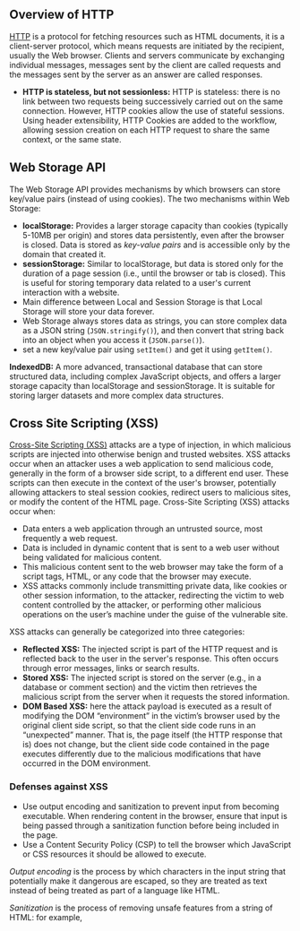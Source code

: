 ## **Overview of HTTP**

[HTTP](https://developer.mozilla.org/en-US/docs/Web/HTTP/Guides/Overview) is a protocol for fetching resources such as HTML documents, it is a client-server protocol, which means requests are initiated by the recipient, usually the Web browser. Clients and servers communicate by exchanging individual messages, messages sent by the client are called requests and the messages sent by the server as an answer are called responses.

- __HTTP is stateless, but not sessionless:__ HTTP is stateless: there is no link between two requests being successively carried out on the same connection. However, HTTP cookies allow the use of stateful sessions. Using header extensibility, HTTP Cookies are added to the workflow, allowing session creation on each HTTP request to share the same context, or the same state.


## **Web Storage API**

The Web Storage API provides mechanisms by which browsers can store key/value pairs (instead of using cookies). The two mechanisms within Web Storage:

- __localStorage:__ Provides a larger storage capacity than cookies (typically 5-10MB per origin) and stores data persistently, even after the browser is closed. Data is stored as _key-value pairs_ and is accessible only by the domain that created it. 
- __sessionStorage:__ Similar to localStorage, but data is stored only for the duration of a page session (i.e., until the browser or tab is closed). This is useful for storing temporary data related to a user's current interaction with a website.
- Main difference between Local and Session Storage is that Local Storage will store your data forever.
- Web Storage always stores data as strings, you can store complex data as a JSON string (`JSON.stringify()`), and then convert that string back into an object when you access it (`JSON.parse()`).
- set a new key/value pair using `setItem()` and get it using `getItem()`.

__IndexedDB:__ A more advanced, transactional database that can store structured data, including complex JavaScript objects, and offers a larger storage capacity than localStorage and sessionStorage. It is suitable for storing larger datasets and more complex data structures. 

## **Cross Site Scripting (XSS)**

[Cross-Site Scripting (XSS)](http://owasp.org/www-community/attacks/xss/) attacks are a type of injection, in which malicious scripts are injected into otherwise benign and trusted websites. XSS attacks occur when an attacker uses a web application to send malicious code, generally in the form of a browser side script, to a different end user. These scripts can then execute in the context of the user's browser, potentially allowing attackers to steal session cookies, redirect users to malicious sites, or modify the content of the HTML page. Cross-Site Scripting (XSS) attacks occur when:
 
- Data enters a web application through an untrusted source, most frequently a web request.
- Data is included in dynamic content that is sent to a web user without being validated for malicious content.
- This malicious content sent to the web browser may take the form of a script tags, HTML, or any code that the browser may execute.
- XSS attacks commonly include transmitting private data, like cookies or other session information, to the attacker, redirecting the victim to web content controlled by the attacker, or performing other malicious operations on the user’s machine under the guise of the vulnerable site.

XSS attacks can generally be categorized into three categories: 

- __Reflected XSS:__ The injected script is part of the HTTP request and is reflected back to the user in the server's response. This often occurs through error messages, links or search results. 
-  __Stored XSS:__ The injected script is stored on the server (e.g., in a database or comment section) and the victim then retrieves the malicious script from the server when it requests the stored information.
- __DOM Based XSS:__ here the attack payload is executed as a result of modifying the DOM “environment” in the victim’s browser used by the original client side script, so that the client side code runs in an “unexpected” manner. That is, the page itself (the HTTP response that is) does not change, but the client side code contained in the page executes differently due to the malicious modifications that have occurred in the DOM environment.

### **Defenses against XSS**

- Use output encoding and sanitization to prevent input from becoming executable. When rendering content in the browser, ensure that input is being passed through a sanitization function before being included in the page.
- Use a Content Security Policy (CSP) to tell the browser which JavaScript or CSS resources it should be allowed to execute. 

_Output encoding_ is the process by which characters in the input string that potentially make it dangerous are escaped, so they are treated as text instead of being treated as part of a language like HTML.

_Sanitization_ is the process of removing unsafe features from a string of HTML: for example, <script> tags or inline event handlers.

## **Cross-site request forgery (CSRF)**

In a cross-site request forgery (CSRF) attack, an attacker tricks the user or the browser into making an HTTP request to the target site from a malicious site. The request includes the user's credentials and causes the server to carry out some harmful action, thinking that the user intended it. How CSRF Works:

- A user logs into a website (e.g., a banking site) and their browser stores a session cookie.
- An attacker creates a malicious link or form, often disguised within an email or on a seemingly unrelated website.
- A user, unknowingly, clicks the link or submits the form, which triggers a request to the target website.
- Because the user is already authenticated, their browser automatically includes the session cookie in the malicious request.
- The target website, believing the request is legitimate due to the included cookie, performs the action specified in the malicious request (e.g., transferring money, changing a password).
- CSRF attacks can lead to unauthorized account access, fraudulent transactions, or other malicious actions. 

## **CORS**

[Cross-Origin Resource Sharing (CORS)](https://developer.mozilla.org/en-US/docs/Web/HTTP/Guides/CORS) is an HTTP-header based mechanism and is a security feature implemented by web browsers to control how web pages from one domain can interact with resources from a different domain. CORS also relies on a mechanism by which browsers make a "preflight" request to the server hosting the cross-origin resource, in order to check that the server will permit the actual request. In that preflight, the browser sends headers that indicate the HTTP method and headers that will be used in the actual request. _Example of a cross-origin request:_ the front-end JavaScript code served from https://domain-a.com uses `fetch()` to make a request for https://domain-b.com/data.json. 

- For security reasons, browsers restrict cross-origin HTTP requests initiated from scripts.
- `fetch()` and `XMLHttpRequest` follow the same-origin policy, meaning that web application using those APIs can only request resources from the same origin the application was loaded from unless the response from other origins includes the right CORS headers.

<img src="https://mdn.github.io/shared-assets/images/diagrams/http/cors/fetching-page-cors.svg" width=700 />

- CORS standard works by adding new HTTP headers that let servers describe which origins are permitted to read that information from a web browser.
- For HTTP request methods that can cause side-effects on server data (other than GET, or POST), the specification mandates that browsers "preflight" the request, soliciting supported methods from the server with the _HTTP OPTIONS_ request method, and then, upon "approval" from the server, sending the actual request.
- Servers can also inform clients whether "credentials" (such as Cookies) should be sent with requests.
- __Simple requests:__ these requests don't trigger a CORS preflight. (GET, HEAD, POST)
- __Preflighted requests:__ Unlike simple requests, for "preflighted" requests the browser first sends an HTTP request using the OPTIONS method to the resource on the other origin, in order to determine if the actual request is safe to send. Such cross-origin requests are preflighted since they may have implications for user data.
